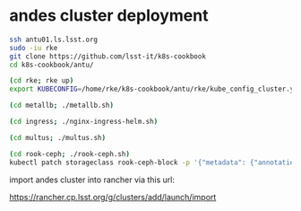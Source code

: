 andes cluster deployment
========================

```bash
ssh antu01.ls.lsst.org
sudo -iu rke
git clone https://github.com/lsst-it/k8s-cookbook
cd k8s-cookbook/antu/

(cd rke; rke up)
export KUBECONFIG=/home/rke/k8s-cookbook/antu/rke/kube_config_cluster.yml

(cd metallb; ./metallb.sh)

(cd ingress; ./nginx-ingress-helm.sh)

(cd multus; ./multus.sh)

(cd rook-ceph; ./rook-ceph.sh)
kubectl patch storageclass rook-ceph-block -p '{"metadata": {"annotations":{"storageclass.kubernetes.io/is-default-class":"true"}}}'

```

import andes cluster into rancher via this url:

https://rancher.cp.lsst.org/g/clusters/add/launch/import
